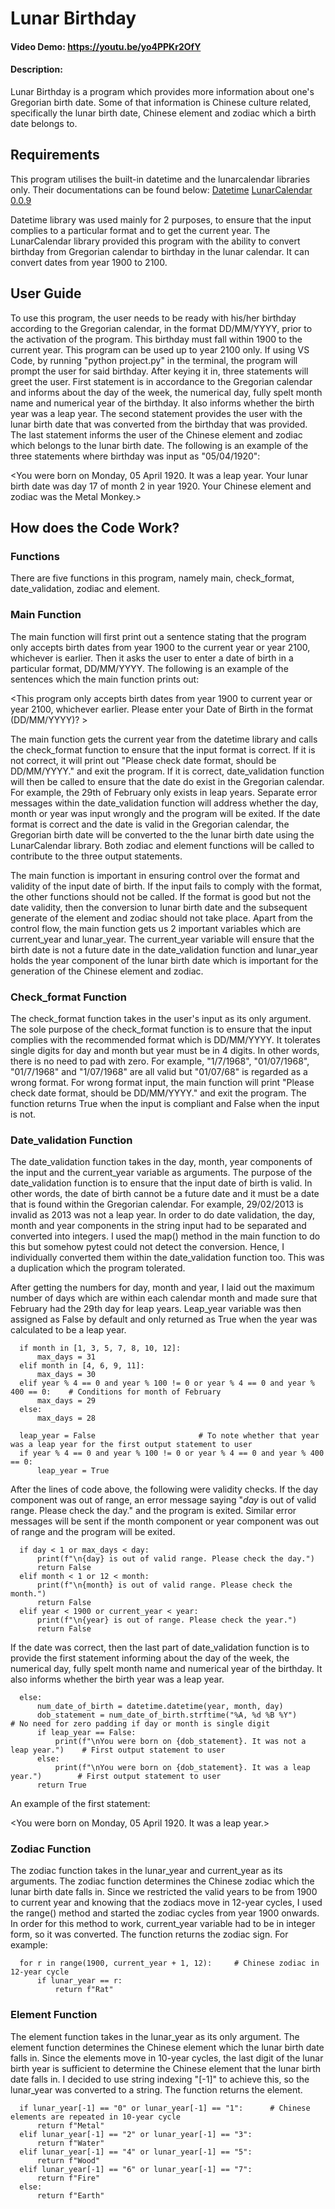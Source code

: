 # Lunar Birthday
#### Video Demo: https://youtu.be/yo4PPKr2OfY
#### Description:
Lunar Birthday is a program which provides more information about one's Gregorian birth date. Some of that information is Chinese culture related, specifically the lunar birth date, Chinese element and zodiac which a birth date belongs to.


## Requirements

This program utilises the built-in datetime and the lunarcalendar libraries only. Their documentations can be found below:
[Datetime](https://docs.python.org/3/library/datetime.html)
[LunarCalendar 0.0.9](https://pypi.org/project/LunarCalendar/)

Datetime library was used mainly for 2 purposes, to ensure that the input complies to a particular format and to get the current year.
The LunarCalendar library provided this program with the ability to convert birthday from Gregorian calendar to birthday in the lunar calendar. It can convert dates from year 1900 to 2100.


## User Guide

To use this program, the user needs to be ready with his/her birthday according to the Gregorian calendar, in the format DD/MM/YYYY, prior to the activation of the program. This birthday must fall within 1900 to the current year. This program can be used up to year 2100 only. If using VS Code, by running "python project.py" in the terminal, the program will prompt the user for said birthday. After keying it in, three statements will greet the user. First statement is in accordance to the Gregorian calendar and informs about the day of the week, the numerical day, fully spelt month name and numerical year of the birthday. It also informs whether the birth year was a leap year. The second statement provides the user with the lunar birth date that was converted from the birthday that was provided. The last statement informs the user of the Chinese element and zodiac which belongs to the lunar birth date. The following is an example of the three statements where birthday was input as "05/04/1920":

<You were born on Monday, 05 April 1920. It was a leap year.
Your lunar birth date was day 17 of month 2 in year 1920.
Your Chinese element and zodiac was the Metal Monkey.>


## How does the Code Work?

### Functions
There are five functions in this program, namely main, check_format, date_validation, zodiac and element.

### Main Function
The main function will first print out a sentence stating that the program only accepts birth dates from year 1900 to the current year or year 2100, whichever is earlier. Then it asks the user to enter a date of birth in a particular format, DD/MM/YYYY. The following is an example of the sentences which the main function prints out:

<This program only accepts birth dates from year 1900 to current year or year 2100, whichever earlier.
Please enter your Date of Birth in the format (DD/MM/YYYY)? >

The main function gets the current year from the datetime library and calls the check_format function to ensure that the input format is correct. If it is not correct, it will print out "Please check date format, should be DD/MM/YYYY." and exit the program. If it is correct, date_validation function will then be called to ensure that the date do exist in the Gregorian calendar. For example, the 29th of February only exists in leap years. Separate error messages within the date_validation function will address whether the day, month or year was input wrongly and the program will be exited. If the date format is correct and the date is valid in the Gregorian calendar, the Gregorian birth date will be converted to the the lunar birth date using the LunarCalendar library. Both zodiac and element functions will be called to contribute to the three output statements.

The main function is important in ensuring control over the format and validity of the input date of birth. If the input fails to comply with the format, the other functions should not be called. If the format is good but not the date validity, then the conversion to lunar birth date and the subsequent generate of the element and zodiac should not take place. Apart from the control flow, the main function gets us 2 important variables which are current_year and lunar_year. The current_year variable will ensure that the birth date is not a future date in the date_validation function and lunar_year holds the year component of the lunar birth date which is important for the generation of the Chinese element and zodiac.

### Check_format Function
The check_format function takes in the user's input as its only argument. The sole purpose of the check_format function is to ensure that the input complies with the recommended format which is DD/MM/YYYY. It tolerates single digits for day and month but year must be in 4 digits. In other words, there is no need to pad with zero. For example, "1/7/1968", "01/07/1968", "01/7/1968" and "1/07/1968" are all valid but "01/07/68" is regarded as a wrong format. For wrong format input, the main function will print "Please check date format, should be DD/MM/YYYY." and exit the program. The function returns True when the input is compliant and False when the input is not.

### Date_validation Function
The date_validation function takes in the day, month, year components of the input and the current_year variable as arguments. The purpose of the date_validation function is to ensure that the input date of birth is valid. In other words, the date of birth cannot be a future date and it must be a date that is found within the Gregorian calendar. For example, 29/02/2013 is invalid as 2013 was not a leap year. In order to do date validation, the day, month and year components in the string input had to be separated and converted into integers. I used the map() method in the main function to do this but somehow pytest could not detect the conversion. Hence, I individually converted them within the date_validation function too. This was a duplication which the program tolerated.

After getting the numbers for day, month and year, I laid out the maximum number of days which are within each calendar month and made sure that February had the 29th day for leap years. Leap_year variable was then assigned as False by default and only returned as True when the year was calculated to be a leap year.

```
  if month in [1, 3, 5, 7, 8, 10, 12]:
      max_days = 31
  elif month in [4, 6, 9, 11]:
      max_days = 30
  elif year % 4 == 0 and year % 100 != 0 or year % 4 == 0 and year % 400 == 0:    # Conditions for month of February
      max_days = 29
  else:
      max_days = 28

  leap_year = False                       # To note whether that year was a leap year for the first output statement to user
  if year % 4 == 0 and year % 100 != 0 or year % 4 == 0 and year % 400 == 0:
      leap_year = True
```

After the lines of code above, the following were validity checks. If the day component was out of range, an error message saying "*day* is out of valid range. Please check the day." and the program is exited. Similar error messages will be sent if the month component or year component was out of range and the program will be exited.

```
  if day < 1 or max_days < day:
      print(f"\n{day} is out of valid range. Please check the day.")
      return False
  elif month < 1 or 12 < month:
      print(f"\n{month} is out of valid range. Please check the month.")
      return False
  elif year < 1900 or current_year < year:
      print(f"\n{year} is out of range. Please check the year.")
      return False
```

If the date was correct, then the last part of date_validation function is to provide the first statement informing about the day of the week, the numerical day, fully spelt month name and numerical year of the birthday. It also informs whether the birth year was a leap year.

```
  else:
      num_date_of_birth = datetime.datetime(year, month, day)
      dob_statement = num_date_of_birth.strftime("%A, %d %B %Y")                  # No need for zero padding if day or month is single digit
      if leap_year == False:
          print(f"\nYou were born on {dob_statement}. It was not a leap year.")    # First output statement to user
      else:
          print(f"\nYou were born on {dob_statement}. It was a leap year.")        # First output statement to user
      return True
```

An example of the first statement:

<You were born on Monday, 05 April 1920. It was a leap year.>

### Zodiac Function
The zodiac function takes in the lunar_year and current_year as its arguments. The zodiac function determines the Chinese zodiac which the lunar birth date falls in. Since we restricted the valid years to be from 1900 to current year and knowing that the zodiacs move in 12-year cycles, I used the range() method and started the zodiac cycles from year 1900 onwards. In order for this method to work, current_year variable had to be in integer form, so it was converted. The function returns the zodiac sign. For example:

```
  for r in range(1900, current_year + 1, 12):     # Chinese zodiac in 12-year cycle
      if lunar_year == r:
          return f"Rat"
```

### Element Function
The element function takes in the lunar_year as its only argument. The element function determines the Chinese element which the lunar birth date falls in. Since the elements move in 10-year cycles, the last digit of the lunar birth year is sufficient to determine the Chinese element that the lunar birth date falls in. I decided to use string indexing "[-1]" to achieve this, so the lunar_year was converted to a string. The function returns the element.

```
  if lunar_year[-1] == "0" or lunar_year[-1] == "1":      # Chinese elements are repeated in 10-year cycle
      return f"Metal"
  elif lunar_year[-1] == "2" or lunar_year[-1] == "3":
      return f"Water"
  elif lunar_year[-1] == "4" or lunar_year[-1] == "5":
      return f"Wood"
  elif lunar_year[-1] == "6" or lunar_year[-1] == "7":
      return f"Fire"
  else:
      return f"Earth"
```

